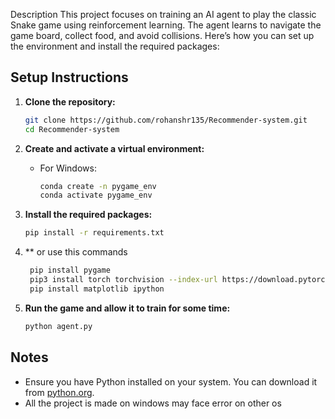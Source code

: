 Description
This project focuses on training an AI agent to play the classic Snake game using reinforcement learning. The agent learns to navigate the game board, collect food, and avoid collisions. Here’s how you can set up the environment and install the required packages:
## Setup Instructions

1. **Clone the repository:**

    ```sh
    git clone https://github.com/rohanshr135/Recommender-system.git
    cd Recommender-system
    ```

2. **Create and activate a virtual environment:**

    - For Windows:
      ```sh
      conda create -n pygame_env
      conda activate pygame_env
      ```
   

3. **Install the required packages:**

    ```sh
    pip install -r requirements.txt
    ```
4. ** or use this commands
   ```sh
    pip install pygame
    pip3 install torch torchvision --index-url https://download.pytorch.org/whl/cpu
    pip install matplotlib ipython
    ```
5. **Run the game and allow it to train for some time:**

    ```sh
    python agent.py
    ```

## Notes

- Ensure you have Python installed on your system. You can download it from [python.org](https://www.python.org/).
- All the project is made on windows may face error on other os
